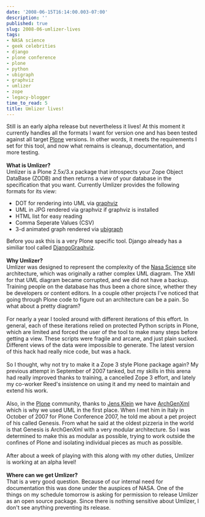 ```yaml
---
date: '2008-06-15T16:14:00.003-07:00'
description: ''
published: true
slug: 2008-06-umlizer-lives
tags:
- NASA science
- geek celebrities
- django
- plone conference
- plone
- python
- ubigraph
- graphviz
- umlizer
- zope
- legacy-blogger
time_to_read: 5
title: Umlizer lives!
---
```


Still is an early alpha release but nevertheless it lives!  At this moment it currently handles all the formats I want for version one and has been tested against all target <a href="http://plone.org">Plone</a> versions.  In other words, it meets the requirements I set for this tool, and now what remains is cleanup, documentation, and more testing.<br /><br /><span style="font-weight: bold;">What is Umlizer?</span><br />Umlizer is a Plone 2.5x/3.x package that introspects your Zope Object DataBase (ZODB) and then returns a view of your database in the specification that you want.  Currently Umlizer provides the following formats for its view:<br /><ul><li>DOT for rendering into UML via <a href="http://graphviz.org/">graphviz</a></li><li>UML in JPG rendered via graphviz if graphviz is installed</li><li>HTML list for easy reading<br /></li><li>Comma Seperate Values (CSV)</li><li>3-d animated graph rendered via <a href="http://www.ubietylab.net/ubigraph/index.html">ubigraph</a></li></ul>Before you ask this is a very Plone specific tool.  Django already has a similiar tool called <a href="http://code.djangoproject.com/wiki/DjangoGraphviz">DjangoGraqhviz</a>. <br /><br /><span style="font-weight: bold;">Why Umlizer?</span><span id="formatbar_Buttons" style="display: block;"><span class="on" id="formatbar_CreateLink" style="display: block;" title="Link"></span></span>Umlizer was designed to represent the complexity of the <a href="http://nasascience.nasa.gov">Nasa Science</a> site architecture, which was originally a rather complex UML diagram.   The XMI for that UML diagram became corrupted, and we did not have a backup.  Training people on the database has thus been a chore since, whether they be developers or content editors.  In a couple other projects I've noticed that going through Plone code to figure out an architecture can be a pain.  So what about a pretty diagram?<br /><br />For nearly a year I tooled around with different iterations of this effort.  In general, each of these iterations relied on protected Python scripts in Plone, which are limited and forced the user of the tool to make many steps before getting a view.  These scripts were fragile and arcane, and just plain sucked.  Different views of the data were impossible to generate.  The latest version of this hack had really nice code, but was a hack.<br /><br />So I thought, why not try to make it a Zope 3 style Plone package again?  My previous attempt in September of 2007 tanked, but my skills in this arena had really improved thanks to training, a cancelled Zope 3 effort, and lately my co-worker Reed's insistence on using it and my need to maintain and extend his work.<br /><br />Also, in the <a href="http://plone.org">Plone</a> community, thanks to  <a href="http://plone.org/author/jensens">Jens Klein</a> we have <a href="http://plone.org/products/archgenxml">ArchGenXml</a> which is why we used UML in the first place.  When I met him in Italy in October of 2007 for Plone Conference 2007, he told me about a pet project of his called Genesis.  From what he said at the oldest pizzeria in the world is that Genesis is ArchGenXml with a very modular architecture.  So I was determined to make this as modular as possible, trying to work outside the confines of Plone and isolating individual pieces as much as possible.<br /><br />After about a week of playing with this along with my other duties, Umlizer is working at an alpha level!<br /><br /><span style="font-weight: bold;">Where can we get Umlizer?<br /></span>That is a very good question.  Because of our internal need for documentation this was done under the auspices of NASA.  One of the things on my schedule tomorrow is asking for permission to release Umlizer as an open source package.  Since there is nothing sensitive about Umlizer, I don't see anything preventing its release.<span style="font-weight: bold;"><br /></span>